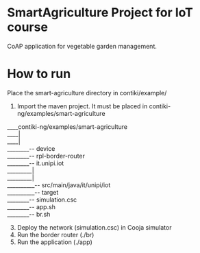 # SmartAgriculture Project for IoT course
CoAP application for vegetable garden management. 


# How to run
Place the smart-agriculture directory in contiki/example/
1) Import the maven project. It must be placed in contiki-ng/examples/smart-agriculture


____contiki-ng/examples/smart-agriculture <br />
____| <br />
____| <br />
________-- device <br />
________-- rpl-border-router <br />
________-- it.unipi.iot <br />
_________| <br />
_________| <br />
__________-- src/main/java/it/unipi/iot <br />
__________-- target <br />
________-- simulation.csc <br />
________-- app.sh <br />
________-- br.sh <br />
            

3) Deploy the network (simulation.csc) in Cooja simulator
4) Run the border router (./br)
5) Run the application (./app)
